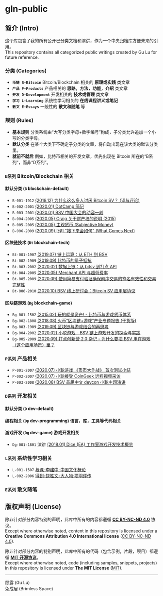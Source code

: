 # gln-public

## 简介 (Intro)

这个库包含了我的所有公开已分类文档和演讲，作为一个中央归档库方便未来的引用。  
This repository contains all categorized public writings created by Gu Lu for future reference.

### 分类 (Categories)

- **`币链 B-Bitcoin`** Bitcoin/Blockchain 相关的 **原理或实践** 类文章
- **`产品 P-Products`** 产品相关的 **思路，方法，功能，介绍** 类文章
- **`开发 D-Development`** 开发相关的 **技术或管理** 类文章
- **`学习 L-Learning`** 系统性学习相关的 **在线课程讲义或笔记**
- **`散文 E-Essays`** 一般性的 **散文和随笔** 等

### 规则 (Rules)

- **基本规则** 分类系统由“大写分类字母+数字编号”构成，子分类允许追加一个小写的分类字母。
- **默认分类** 在某个大类下不确定子分类的文章，将自动出现在该大类的默认分类里。
- **就前不就后** 例如，比特币相关的开发文章，优先出现在 Bitcoin 所在的“B系列”，而非“D系列”。

### **`B系列`** Bitcoin/Blockchain 相关

#### 默认分类 (`B` blockchain-default) 

- `B-001-1912` [(2019.12) 为什么这么多人讨厌 Bitcoin SV？ (译与评论)](./B-Bitcoin/B-001-1912%20why-hate-bsv/content.md)
- `B-002-2001` [(2020.01) DotCamp 简记](./B-Bitcoin/B-002-2001%20dot-camp/content.md)
- `B-003-2001` [(2020.01) BSV 中国大会的动容一刻](./B-Bitcoin/B-003-2001%20bsv-beijing-touching-moment/content.md)
- `B-004-2005` [(2020.05) Craig 关于财产权的说明 (2015)](./B-Bitcoin/B-004-2005%20craig-about-property-right/content.md)
- `B-005-2005` [(2020.05) 主观货币 (Subjective Money)](./B-Bitcoin/B-005-2005%20cobra-subjective-money/content.md)
- `B-006-2009` [(2020.09) [译] "接下来会如何" (What Comes Next)](./B-Bitcoin/B-006-2009-what-comes-next/content.md)

#### 区块链技术 (`Bt` blockchain-tech) 

- `Bt-001-1907` [(2019.07) 链上运算：从 ETH 到 BSV](./B-Bitcoin/Bt-001-1907%20onchain-computing-from-eth-to-bsv/content.md)
- `Bt-002-1909` [(2019.09) 比特币的量子抵抗](./B-Bitcoin/Bt-002-1909%20bitcoin-quantum-resistance/content.md)
- `Bt-003-2002` [(2020.02) 数据上链：从 bitsv 到打点 API](./B-Bitcoin/Bt-003-2002%20opreturn-of-dotapi-and-bitsv/content.md)
- `Bt-004-2005` [(2020.05) Merchant API 与超低费率](./B-Bitcoin/Bt-004-2005%20merchant-api-and-fee/content.md)
- `Bt-005-2009` [(2020.09) 使用简易支付验证确保前序交易的签名有效性和交易完整性](./B-Bitcoin/Bt-005-2009%20use-spv-for-previous-tx-validation/2020-09-01-use-spv-for-previous-tx-validation.md)
- `Bt-006-2010` [(2020.10) BSV 线上研讨会：Bitcoin SV 应用层协议](./B-Bitcoin/Bt-006-2010-webinar-app-layer-protocol/content.md)

#### 区块链游戏 (`Bg` blockchain-game) 

- `Bg-001-1502` [(2015.02) 玩的就是资产! - 比特币与游戏货币体系](./B-Bitcoin/Bg-001-1502%20bitcoin-and-online-game-economics/content.md)
- `Bg-002-1808` [(2018.08) 火币“区块链+游戏”产业专题报告 (干货版)](./B-Bitcoin/Bg-002-1808%20huobi-blockchain-game-industry-report/content.md)
- `Bg-003-1909` [(2019.09) 区块链与游戏结合的再思考](./B-Bitcoin/Bg-003-1909%20blockchain-game-rethink/content.md)
- `Bg-004-2002` [(2020.02) 小聪游戏 - BSV 链上游戏开发的探索与实践](./B-Bitcoin/Bg-004-2002%20bitcoin-sv-satoplay-intro/content.md)
- `Bg-005-2009` [(2020.09) 打点创新营 2.0 杂记 - 为什么要把 BSV 用在游戏（这个应用场景）里？](./B-Bitcoin/Bg-005-2009%20dotcamp2-use-bsv-in-games/2020-09-21-dotcamp2-use-bsv-in-games.md)

### **`P系列`** 产品相关

- `P-001-2007` [(2020.07) 小聪游戏 《币币大作战》 首次测试小结](./P-Products/P-001-2007%20bbio-beta-test/content.md)
- `P-002-2007` [(2020.07) 小聪接受 CoinGeek 远程视频采访](./P-Products/P-002-2007%20coingeek-interview/content.md)
- `P-003-2008` [(2020.08) BSV 首届中文 devcon 小聪主题演讲](./P-Products/P-003-2008%20satoplay-production-path/2020-08-30-satoplay-production-path.md)

### **`D系列`** 开发相关

#### 默认分类 (`D` dev-default) 
#### 编程相关 (`Dp` dev-programming) 语言，库，工具等代码相关

#### 游戏开发 (`Dg` dev-game) 游戏开发相关

- `Dg-001-1801` 演讲 [(2018.01) Dice (EA) 工作室游戏开发技术概览](./D-Dev/Dg-001-1801-ea-dice-tech-overview)

### **`L系列`** 系统性学习相关

- `L-001-1507` [慕课-李建中-中国文化概论](./L-Learning/L-001-1507-mooc_chinese_culture)
- `L-002-2006` [得到-饶胜文-大人物·项羽评传](./L-Learning/L-002-2006-%E5%BE%97%E5%88%B0-%E9%A5%B6%E8%83%9C%E6%96%87-%E5%A4%A7%E4%BA%BA%E7%89%A9%C2%B7%E9%A1%B9%E7%BE%BD%E8%AF%84%E4%BC%A0)

### **`E系列`** 散文随笔


## 版权声明 (License)

除非针对部分内容特别的声明，此库中所有的内容都遵循 [**CC BY-NC-ND 4.0**](https://creativecommons.org/licenses/by-nc-nd/4.0/) 协议。  
Except where otherwise noted, content in this repository is licensed under a **Creative Commons Attribution 4.0 International license** ([CC BY-NC-ND 4.0](https://creativecommons.org/licenses/by-nc-nd/4.0/)).

除非针对部分内容的特别声明，此库中所有的代码（包含示例，片段，项目）都遵循 [**MIT 开源协议**](https://opensource.org/licenses/MIT)。  
Except where otherwise noted, code (including samples, snippets, projects) in this repository is licensed under **The MIT License** ([MIT](https://opensource.org/licenses/MIT)).

------

顾露 (Gu Lu)  
免成居 (Brimless Space) 

